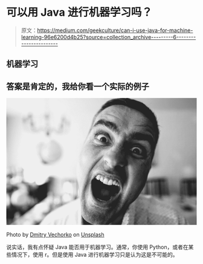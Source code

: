 # 可以用 Java 进行机器学习吗？

> 原文：<https://medium.com/geekculture/can-i-use-java-for-machine-learning-96e6200d4b25?source=collection_archive---------6----------------------->

## 机器学习

## 答案是肯定的，我给你看一个实际的例子

![](img/015f7cbe4151c2bded8f5e187502ecfc.png)

Photo by [Dmitry Vechorko](https://unsplash.com/@vechorko?utm_source=medium&utm_medium=referral) on [Unsplash](https://unsplash.com?utm_source=medium&utm_medium=referral)

说实话，我有点怀疑 Java 能否用于机器学习。通常，你使用 Python，或者在某些情况下，使用 r。但是使用 Java 进行机器学习只是认为这是不可能的。